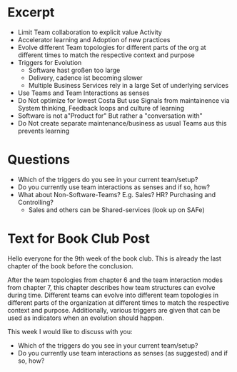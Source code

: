 # Excerpt

- Limit Team collaboration to explicit value Activity
- Accelerator learning and Adoption of new practices
- Evolve different Team topologies for different parts of the org at different times to match the respective context and purpose
- Triggers for Evolution
    - Software hast großen too large
    - Delivery, cadence ist becoming slower
    - Multiple Business Services rely in a large Set of underlying services
- Use Teams and Team Interactions as senses
- Do Not optimize for lowest Costa But use Signals from maintainence via System thinking, Feedback loops and culture of learning
- Software is not a"Product for" But rather a "conversation with"
- Do Not create separate maintenance/business as usual Teams aus this prevents learning

# Questions

- Which of the triggers do you see in your current team/setup?
- Do you currently use team interactions as senses and if so, how?
- What about Non-Software-Teams? E.g. Sales? HR? Purchasing and Controlling?
    - Sales and others can be Shared-services (look up on SAFe)

# Text for Book Club Post

Hello everyone for the 9th week of the book club. This is already the last chapter of the book before the conclusion.

After the team topologies from chapter 6 and the team interaction modes from chapter 7, this chapter describes how team structures can evolve during time. Different teams can evolve into different team topologies in different parts of the organization at different times to match the respective context and purpose. Additionally, various triggers are given that can be used as indicators when an evolution should happen.

This week I would like to discuss with you:

- Which of the triggers do you see in your current team/setup?
- Do you currently use team interactions as senses (as suggested) and if so, how?
